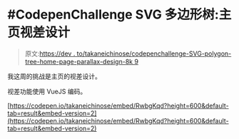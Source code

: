 # #CodepenChallenge SVG 多边形树:主页视差设计

> 原文:[https://dev . to/takaneichinose/codepenchallenge-SVG-polygon-tree-home-page-parallax-design-8k 9](https://dev.to/takaneichinose/codepenchallenge-svg-polygon-tree-home-page-parallax-design-8k9)

我这周的挑战是主页的视差设计。

视差功能使用 VueJS 编码。

[https://codepen.io/takaneichinose/embed/RwbgKqd?height=600&default-tab=result&embed-version=2](https://codepen.io/takaneichinose/embed/RwbgKqd?height=600&default-tab=result&embed-version=2)